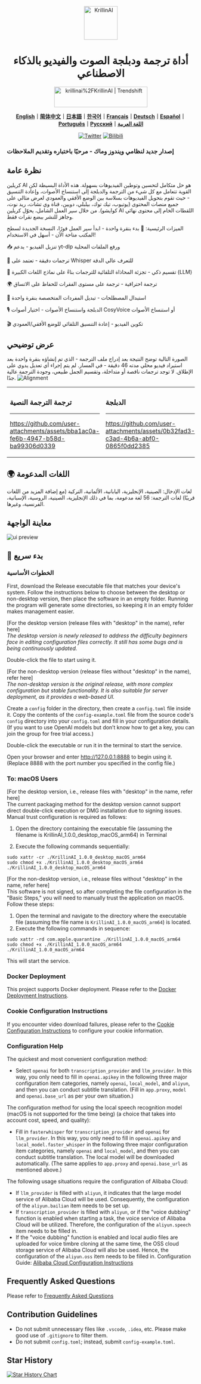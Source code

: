<div align="center">
  <img src="../docs/images/logo.png" alt="KrillinAI" height="90">


 # أداة ترجمة ودبلجة الصوت والفيديو بالذكاء الاصطناعي

<a href="https://trendshift.io/repositories/13360" target="_blank"><img src="https://trendshift.io/api/badge/repositories/13360" alt="krillinai%2FKrillinAI | Trendshift" style="width: 250px; height: 55px;" width="250" height="55"/></a>

  **[English](../README.md)｜[简体中文](../docs/README_zh.md)｜[日本語](../docs/README_jp.md)｜[한국어](../docs/README_kr.md)｜[Français](../docs/README_fr.md)｜[Deutsch](../docs/README_de.md)｜[Español](../docs/README_es.md)｜[Português](../docs/README_pt.md)｜[Русский](../docs/README_rus.md)｜[اللغة العربية](../docs/README_ar.md)**

  [![Twitter](https://img.shields.io/badge/Twitter-KrillinAI-orange?logo=twitter)](https://x.com/KrillinAI)
[![Bilibili](https://img.shields.io/badge/dynamic/json?label=Bilibili&query=%24.data.follower&suffix=%20followers&url=https%3A%2F%2Fapi.bilibili.com%2Fx%2Frelation%2Fstat%3Fvmid%3D242124650&logo=bilibili&color=00A1D6&labelColor=FE7398&logoColor=FFFFFF)](https://space.bilibili.com/242124650)

</div>

 ### إصدار جديد لنظامي ويندوز وماك - مرحبًا باختباره وتقديم الملاحظات

## نظرة عامة

كريلين AI هو حل متكامل لتحسين وتوطين الفيديوهات بسهولة. هذه الأداة البسيطة لكن القوية تتعامل مع كل شيء من الترجمة والدبلجة إلى استنساخ الأصوات، وإعادة التنسيق - حيث تقوم بتحويل الفيديوهات بسلاسة بين الوضع الأفقي والعمودي لعرض مثالي على جميع منصات المحتوى (يوتيوب، تيك توك، بيلبلي، دويين، قناة وي تشات، ريد نوت، كوايشو). من خلال سير العمل الشامل، يحوّل كريلين AI اللقطات الخام إلى محتوى نهائي وجاهز للنشر ببضع نقرات فقط.

الميزات الرئيسية:
🎯 بدء بنقرة واحدة - ابدأ سير العمل فورًا، النسخة الجديدة لسطح المكتب متاحة الآن - أسهل في الاستخدام!

📥 تنزيل الفيديو - يدعم yt-dlp ورفع الملفات المحلية

📜 ترجمات دقيقة - تعتمد على Whisper للتعرف عالي الدقة

🧠 تقسيم ذكي - تجزئة المحاذاة التلقائية للترجمات بناءً على نماذج اللغات الكبيرة (LLM)

🌍 ترجمة احترافية - ترجمة على مستوى الفقرات للحفاظ على الاتساق

🔄 استبدال المصطلحات - تبديل المفردات المتخصصة بنقرة واحدة

🎙️ الدبلجة واستنساخ الأصوات - اختيار أصوات CosyVoice أو استنساخ الأصوات

🎬 تكوين الفيديو - إعادة التنسيق التلقائي للوضع الأفقي/العمودي

## عرض توضيحي
الصورة التالية توضح النتيجة بعد إدراج ملف الترجمة - الذي تم إنشاؤه بنقرة واحدة بعد استيراد فيديو محلي مدته 46 دقيقة - في المسار. لم يتم إجراء أي تعديل يدوي على الإطلاق. لا توجد ترجمات ناقصة أو متداخلة، وتقسيم الجمل طبيعي، وجودة الترجمة عالية جدًا.
![Alignment](../docs/images/alignment.png)

<table>
<tr>
<td width="33%">

### ترجمة الترجمة النصية
---
https://github.com/user-attachments/assets/bba1ac0a-fe6b-4947-b58d-ba99306d0339

</td>
<td width="33%">

### الدبلجة
---
https://github.com/user-attachments/assets/0b32fad3-c3ad-4b6a-abf0-0865f0dd2385

</td>

<td width="33%">

### الوضع العمودي
---
https://github.com/user-attachments/assets/c2c7b528-0ef8-4ba9-b8ac-f9f92f6d4e71

</td>

</tr>
</table>

## 🌍 اللغات المدعومة
لغات الإدخال: الصينية، الإنجليزية، اليابانية، الألمانية، التركية (مع إضافة المزيد من اللغات قريبًا)
لغات الترجمة: 56 لغة مدعومة، بما في ذلك الإنجليزية، الصينية، الروسية، الإسبانية، الفرنسية، وغيرها.

## معاينة الواجهة
![ui preview](../docs/images/ui_desktop.png)

## 🚀 بدء سريع
### الخطوات الأساسية

First, download the Release executable file that matches your device's system. Follow the instructions below to choose between the desktop or non-desktop version, then place the software in an empty folder. Running the program will generate some directories, so keeping it in an empty folder makes management easier.

[For the desktop version (release files with "desktop" in the name), refer here]  
_The desktop version is newly released to address the difficulty beginners face in editing configuration files correctly. It still has some bugs and is being continuously updated._  

Double-click the file to start using it.

[For the non-desktop version (release files without "desktop" in the name), refer here]  
_The non-desktop version is the original release, with more complex configuration but stable functionality. It is also suitable for server deployment, as it provides a web-based UI._  

Create a `config` folder in the directory, then create a `config.toml` file inside it. Copy the contents of the `config-example.toml` file from the source code's `config` directory into your `config.toml` and fill in your configuration details. (If you want to use OpenAI models but don’t know how to get a key, you can join the group for free trial access.)

Double-click the executable or run it in the terminal to start the service.

Open your browser and enter http://127.0.0.1:8888 to begin using it. (Replace 8888 with the port number you specified in the config file.)

### To: macOS Users
[For the desktop version, i.e., release files with "desktop" in the name, refer here]  
The current packaging method for the desktop version cannot support direct double-click execution or DMG installation due to signing issues. Manual trust configuration is required as follows:

1. Open the directory containing the executable file (assuming the filename is KrillinAI_1.0.0_desktop_macOS_arm64) in Terminal

2. Execute the following commands sequentially:

```
sudo xattr -cr ./KrillinAI_1.0.0_desktop_macOS_arm64  
sudo chmod +x ./KrillinAI_1.0.0_desktop_macOS_arm64  
./KrillinAI_1.0.0_desktop_macOS_arm64  
```

[For the non-desktop version, i.e., release files without "desktop" in the name, refer here]  
This software is not signed, so after completing the file configuration in the "Basic Steps," you will need to manually trust the application on macOS. Follow these steps:
1. Open the terminal and navigate to the directory where the executable file (assuming the file name is `KrillinAI_1.0.0_macOS_arm64`) is located.
2. Execute the following commands in sequence:
```
sudo xattr -rd com.apple.quarantine ./KrillinAI_1.0.0_macOS_arm64
sudo chmod +x ./KrillinAI_1.0.0_macOS_arm64
./KrillinAI_1.0.0_macOS_arm64
```
This will start the service.

### Docker Deployment
This project supports Docker deployment. Please refer to the [Docker Deployment Instructions](../docs/docker.md).

### Cookie Configuration Instructions

If you encounter video download failures, please refer to the [Cookie Configuration Instructions](../docs/get_cookies.md) to configure your cookie information.

### Configuration Help
The quickest and most convenient configuration method:
* Select `openai` for both `transcription_provider` and `llm_provider`. In this way, you only need to fill in `openai.apikey` in the following three major configuration item categories, namely `openai`, `local_model`, and `aliyun`, and then you can conduct subtitle translation. (Fill in `app.proxy`, `model` and `openai.base_url` as per your own situation.)

The configuration method for using the local speech recognition model (macOS is not supported for the time being) (a choice that takes into account cost, speed, and quality):
* Fill in `fasterwhisper` for `transcription_provider` and `openai` for `llm_provider`. In this way, you only need to fill in `openai.apikey` and `local_model.faster_whisper` in the following three major configuration item categories, namely `openai` and `local_model`, and then you can conduct subtitle translation. The local model will be downloaded automatically. (The same applies to `app.proxy` and `openai.base_url` as mentioned above.)

The following usage situations require the configuration of Alibaba Cloud:
* If `llm_provider` is filled with `aliyun`, it indicates that the large model service of Alibaba Cloud will be used. Consequently, the configuration of the `aliyun.bailian` item needs to be set up.
* If `transcription_provider` is filled with `aliyun`, or if the "voice dubbing" function is enabled when starting a task, the voice service of Alibaba Cloud will be utilized. Therefore, the configuration of the `aliyun.speech` item needs to be filled in.
* If the "voice dubbing" function is enabled and local audio files are uploaded for voice timbre cloning at the same time, the OSS cloud storage service of Alibaba Cloud will also be used. Hence, the configuration of the `aliyun.oss` item needs to be filled in.
Configuration Guide: [Alibaba Cloud Configuration Instructions](../docs/aliyun.md)

## Frequently Asked Questions
Please refer to [Frequently Asked Questions](../docs/faq.md)

## Contribution Guidelines

- Do not submit unnecessary files like `.vscode`, `.idea`, etc. Please make good use of `.gitignore` to filter them.
- Do not submit `config.toml`; instead, submit `config-example.toml`.

## Star History

[![Star History Chart](https://api.star-history.com/svg?repos=krillinai/KrillinAI&type=Date)](https://star-history.com/#krillinai/KrillinAI&Date)

